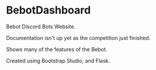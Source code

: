 # BebotDashboard


Bebot Discord Bots Website.

Documentation isn't up yet as the competition just finished.

Shows many of the features of the Bebot.

Created using Bootstrap Studio, and Flask.
